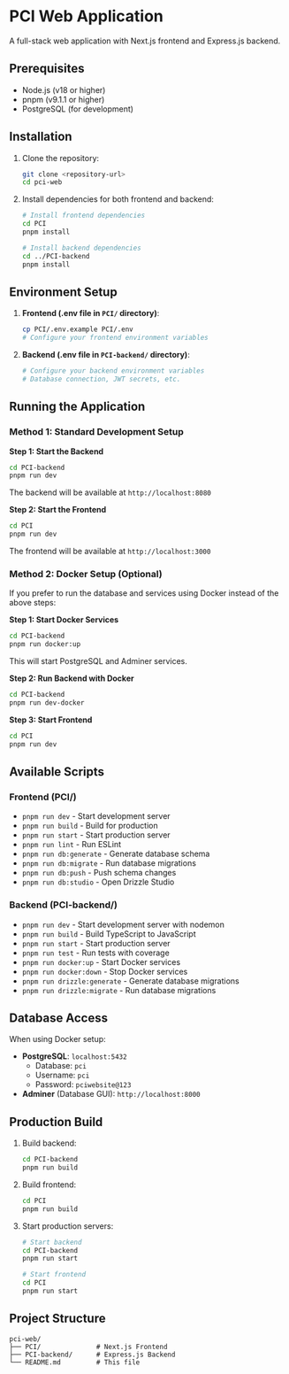 # PCI Web Application

A full-stack web application with Next.js frontend and Express.js backend.

## Prerequisites

- Node.js (v18 or higher)
- pnpm (v9.1.1 or higher)
- PostgreSQL (for development)

## Installation

1. Clone the repository:
   ```bash
   git clone <repository-url>
   cd pci-web
   ```

2. Install dependencies for both frontend and backend:
   ```bash
   # Install frontend dependencies
   cd PCI
   pnpm install

   # Install backend dependencies  
   cd ../PCI-backend
   pnpm install
   ```

## Environment Setup

1. **Frontend (.env file in `PCI/` directory)**:
   ```bash
   cp PCI/.env.example PCI/.env
   # Configure your frontend environment variables
   ```

2. **Backend (.env file in `PCI-backend/` directory)**:
   ```bash
   # Configure your backend environment variables
   # Database connection, JWT secrets, etc.
   ```

## Running the Application

### Method 1: Standard Development Setup

**Step 1: Start the Backend**
```bash
cd PCI-backend
pnpm run dev
```
The backend will be available at `http://localhost:8080`

**Step 2: Start the Frontend**
```bash
cd PCI
pnpm run dev
```
The frontend will be available at `http://localhost:3000`

### Method 2: Docker Setup (Optional)

If you prefer to run the database and services using Docker instead of the above steps:

**Step 1: Start Docker Services**
```bash
cd PCI-backend
pnpm run docker:up
```
This will start PostgreSQL and Adminer services.

**Step 2: Run Backend with Docker**
```bash
cd PCI-backend
pnpm run dev-docker
```

**Step 3: Start Frontend**
```bash
cd PCI
pnpm run dev
```

## Available Scripts

### Frontend (PCI/)
- `pnpm run dev` - Start development server
- `pnpm run build` - Build for production
- `pnpm run start` - Start production server
- `pnpm run lint` - Run ESLint
- `pnpm run db:generate` - Generate database schema
- `pnpm run db:migrate` - Run database migrations
- `pnpm run db:push` - Push schema changes
- `pnpm run db:studio` - Open Drizzle Studio

### Backend (PCI-backend/)
- `pnpm run dev` - Start development server with nodemon
- `pnpm run build` - Build TypeScript to JavaScript
- `pnpm run start` - Start production server
- `pnpm run test` - Run tests with coverage
- `pnpm run docker:up` - Start Docker services
- `pnpm run docker:down` - Stop Docker services
- `pnpm run drizzle:generate` - Generate database migrations
- `pnpm run drizzle:migrate` - Run database migrations

## Database Access

When using Docker setup:
- **PostgreSQL**: `localhost:5432`
  - Database: `pci`
  - Username: `pci` 
  - Password: `pciwebsite@123`
- **Adminer** (Database GUI): `http://localhost:8000`

## Production Build

1. Build backend:
   ```bash
   cd PCI-backend
   pnpm run build
   ```

2. Build frontend:
   ```bash
   cd PCI
   pnpm run build
   ```

3. Start production servers:
   ```bash
   # Start backend
   cd PCI-backend
   pnpm run start

   # Start frontend
   cd PCI
   pnpm run start
   ```

## Project Structure

```
pci-web/
├── PCI/              # Next.js Frontend
├── PCI-backend/      # Express.js Backend
└── README.md         # This file
```